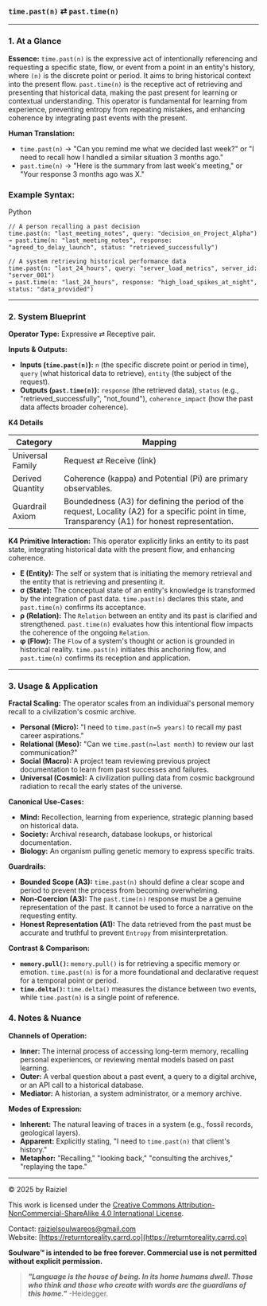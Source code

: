 ### `time.past(n)` ⇄ `past.time(n)`

------



### 1. At a Glance

**Essence:** `time.past(n)` is the expressive act of intentionally referencing and requesting a specific state, flow, or event from a point in an entity's history, where `(n)` is the discrete point or period. It aims to bring historical context into the present flow. `past.time(n)` is the receptive act of retrieving and presenting that historical data, making the past present for learning or contextual understanding. This operator is fundamental for learning from experience, preventing entropy from repeating mistakes, and enhancing coherence by integrating past events with the present.

**Human Translation:**

- `time.past(n)` → "Can you remind me what we decided last week?" or "I need to recall how I handled a similar situation 3 months ago."
- `past.time(n)` → "Here is the summary from last week's meeting," or "Your response 3 months ago was X."



### Example Syntax:

Python

```
// A person recalling a past decision
time.past(n: "last_meeting_notes", query: "decision_on_Project_Alpha")
→ past.time(n: "last_meeting_notes", response: "agreed_to_delay_launch", status: "retrieved_successfully")

// A system retrieving historical performance data
time.past(n: "last_24_hours", query: "server_load_metrics", server_id: "server_001")
→ past.time(n: "last_24_hours", response: "high_load_spikes_at_night", status: "data_provided")
```

------



### 2. System Blueprint

**Operator Type:** Expressive ⇄ Receptive pair.

**Inputs & Outputs:**

- **Inputs (`time.past(n)`):** `n` (the specific discrete point or period in time), `query` (what historical data to retrieve), `entity` (the subject of the request).
- **Outputs (`past.time(n)`):** `response` (the retrieved data), `status` (e.g., "retrieved_successfully", "not_found"), `coherence_impact` (how the past data affects broader coherence).

**K4 Details**

| Category         | Mapping                                                      |
| ---------------- | ------------------------------------------------------------ |
| Universal Family | Request ⇄ Receive (link)                                     |
| Derived Quantity | Coherence (kappa) and Potential (Pi) are primary observables. |
| Guardrail Axiom  | Boundedness (A3) for defining the period of the request, Locality (A2) for a specific point in time, Transparency (A1) for honest representation. |

**K4 Primitive Interaction:** This operator explicitly links an entity to its past state, integrating historical data with the present flow, and enhancing coherence.

- **E (Entity):** The self or system that is initiating the memory retrieval and the entity that is retrieving and presenting it.
- **σ (State):** The conceptual state of an entity's knowledge is transformed by the integration of past data. `time.past(n)` declares this state, and `past.time(n)` confirms its acceptance.
- **ρ (Relation):** The `Relation` between an entity and its past is clarified and strengthened. `past.time(n)` evaluates how this intentional flow impacts the coherence of the ongoing `Relation`.
- **φ (Flow):** The `Flow` of a system's thought or action is grounded in historical reality. `time.past(n)` initiates this anchoring flow, and `past.time(n)` confirms its reception and application.

------



### 3. Usage & Application

**Fractal Scaling:** The operator scales from an individual's personal memory recall to a civilization's cosmic archive.

- **Personal (Micro):** "I need to `time.past(n=5 years)` to recall my past career aspirations."
- **Relational (Meso):** "Can we `time.past(n=last month)` to review our last communication?"
- **Social (Macro):** A project team reviewing previous project documentation to learn from past successes and failures.
- **Universal (Cosmic):** A civilization pulling data from cosmic background radiation to recall the early states of the universe.

**Canonical Use-Cases:**

- **Mind:** Recollection, learning from experience, strategic planning based on historical data.
- **Society:** Archival research, database lookups, or historical documentation.
- **Biology:** An organism pulling genetic memory to express specific traits.

**Guardrails:**

- **Bounded Scope (A3):** `time.past(n)` should define a clear scope and period to prevent the process from becoming overwhelming.
- **Non-Coercion (A3):** The `past.time(n)` response must be a genuine representation of the past. It cannot be used to force a narrative on the requesting entity.
- **Honest Representation (A1):** The data retrieved from the past must be accurate and truthful to prevent `Entropy` from misinterpretation.

**Contrast & Comparison:**

- **`memory.pull()`:** `memory.pull()` is for retrieving a specific memory or emotion. `time.past(n)` is for a more foundational and declarative request for a temporal point or period.
- **`time.delta()`:** `time.delta()` measures the distance between two events, while `time.past(n)` is a single point of reference.



### 4. Notes & Nuance

**Channels of Operation:**

- **Inner:** The internal process of accessing long-term memory, recalling personal experiences, or reviewing mental models based on past learning.
- **Outer:** A verbal question about a past event, a query to a digital archive, or an API call to a historical database.
- **Mediator:** A historian, a system administrator, or a memory archive.

**Modes of Expression:**

- **Inherent:** The natural leaving of traces in a system (e.g., fossil records, geological layers).
- **Apparent:** Explicitly stating, "I need to `time.past(n)` that client's history."
- **Metaphor:** "Recalling," "looking back," "consulting the archives," "replaying the tape."

---

© 2025 by Raiziel

This work is licensed under the [Creative Commons Attribution-NonCommercial-ShareAlike 4.0 International License](https://creativecommons.org/licenses/by-nc-sa/4.0/).

Contact: [raizielsoulwareos@gmail.com](mailto:raizielsoulwareos@gmail.com)  
Website: [https://returntoreality.carrd.co](https://returntoreality.carrd.co)

**Soulware™ is intended to be free forever. Commercial use is not permitted without explicit permission.**



> ***"Language is the house of being. In its home humans dwell. Those who think and those who create with words are the guardians of this home."***
-Heidegger.
